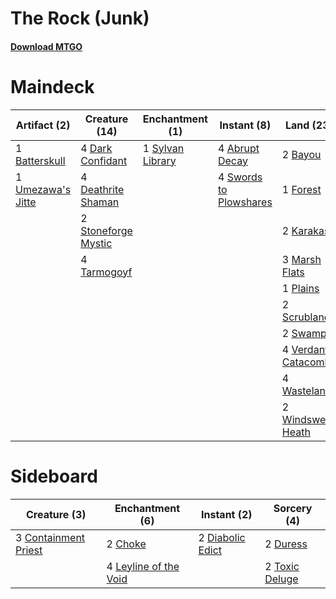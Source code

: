# The Rock (Junk)

#### [Download MTGO](../collection/The%20Rock%20(Junk)/The%20Rock%20(Junk).txt)
# Maindeck

|                                        Artifact (2)                                        |                                        Creature (14)                                         |                                      Enchantment (1)                                      |                                           Instant (8)                                           |                                          Land (23)                                           |                                         Planeswalker (4)                                          |                                        Sorcery (8)                                         |
|--------------------------------------------------------------------------------------------|----------------------------------------------------------------------------------------------|-------------------------------------------------------------------------------------------|-------------------------------------------------------------------------------------------------|----------------------------------------------------------------------------------------------|---------------------------------------------------------------------------------------------------|--------------------------------------------------------------------------------------------|
|1 [Batterskull](http://gatherer.wizards.com/Pages/Card/Details.aspx?multiverseid=233055)    |4 [Dark Confidant](http://gatherer.wizards.com/Pages/Card/Details.aspx?multiverseid=370413)   |1 [Sylvan Library](http://gatherer.wizards.com/Pages/Card/Details.aspx?multiverseid=383120)|4 [Abrupt Decay](http://gatherer.wizards.com/Pages/Card/Details.aspx?multiverseid=425971)        |2 [Bayou](http://gatherer.wizards.com/Pages/Card/Details.aspx?multiverseid=382860)            |2 [Liliana of the Veil](http://gatherer.wizards.com/Pages/Card/Details.aspx?multiverseid=425901)   |4 [Hymn to Tourach](http://gatherer.wizards.com/Pages/Card/Details.aspx?multiverseid=382976)|
|1 [Umezawa's Jitte](http://gatherer.wizards.com/Pages/Card/Details.aspx?multiverseid=416756)|4 [Deathrite Shaman](http://gatherer.wizards.com/Pages/Card/Details.aspx?multiverseid=413757) |                                                                                           |4 [Swords to Plowshares](http://gatherer.wizards.com/Pages/Card/Details.aspx?multiverseid=383119)|1 [Forest](http://gatherer.wizards.com/Pages/Card/Details.aspx?multiverseid=439605)           |2 [Liliana, the Last Hope](http://gatherer.wizards.com/Pages/Card/Details.aspx?multiverseid=414388)|4 [Thoughtseize](http://gatherer.wizards.com/Pages/Card/Details.aspx?multiverseid=438676)   |
|                                                                                            |2 [Stoneforge Mystic](http://gatherer.wizards.com/Pages/Card/Details.aspx?multiverseid=198383)|                                                                                           |                                                                                                 |2 [Karakas](http://gatherer.wizards.com/Pages/Card/Details.aspx?multiverseid=201198)          |                                                                                                   |                                                                                            |
|                                                                                            |4 [Tarmogoyf](http://gatherer.wizards.com/Pages/Card/Details.aspx?multiverseid=370404)        |                                                                                           |                                                                                                 |3 [Marsh Flats](http://gatherer.wizards.com/Pages/Card/Details.aspx?multiverseid=426064)      |                                                                                                   |                                                                                            |
|                                                                                            |                                                                                              |                                                                                           |                                                                                                 |1 [Plains](http://gatherer.wizards.com/Pages/Card/Details.aspx?multiverseid=439601)           |                                                                                                   |                                                                                            |
|                                                                                            |                                                                                              |                                                                                           |                                                                                                 |2 [Scrubland](http://gatherer.wizards.com/Pages/Card/Details.aspx?multiverseid=383083)        |                                                                                                   |                                                                                            |
|                                                                                            |                                                                                              |                                                                                           |                                                                                                 |2 [Swamp](http://gatherer.wizards.com/Pages/Card/Details.aspx?multiverseid=439603)            |                                                                                                   |                                                                                            |
|                                                                                            |                                                                                              |                                                                                           |                                                                                                 |4 [Verdant Catacombs](http://gatherer.wizards.com/Pages/Card/Details.aspx?multiverseid=426074)|                                                                                                   |                                                                                            |
|                                                                                            |                                                                                              |                                                                                           |                                                                                                 |4 [Wasteland](http://gatherer.wizards.com/Pages/Card/Details.aspx?multiverseid=413790)        |                                                                                                   |                                                                                            |
|                                                                                            |                                                                                              |                                                                                           |                                                                                                 |2 [Windswept Heath](http://gatherer.wizards.com/Pages/Card/Details.aspx?multiverseid=405115)  |                                                                                                   |                                                                                            |


# Sideboard

|                                         Creature (3)                                          |                                        Enchantment (6)                                         |                                        Instant (2)                                        |                                       Sorcery (4)                                       |
|-----------------------------------------------------------------------------------------------|------------------------------------------------------------------------------------------------|-------------------------------------------------------------------------------------------|-----------------------------------------------------------------------------------------|
|3 [Containment Priest](http://gatherer.wizards.com/Pages/Card/Details.aspx?multiverseid=429862)|2 [Choke](http://gatherer.wizards.com/Pages/Card/Details.aspx?multiverseid=430685)              |2 [Diabolic Edict](http://gatherer.wizards.com/Pages/Card/Details.aspx?multiverseid=442074)|2 [Duress](http://gatherer.wizards.com/Pages/Card/Details.aspx?multiverseid=270465)      |
|                                                                                               |4 [Leyline of the Void](http://gatherer.wizards.com/Pages/Card/Details.aspx?multiverseid=205013)|                                                                                           |2 [Toxic Deluge](http://gatherer.wizards.com/Pages/Card/Details.aspx?multiverseid=413650)|

